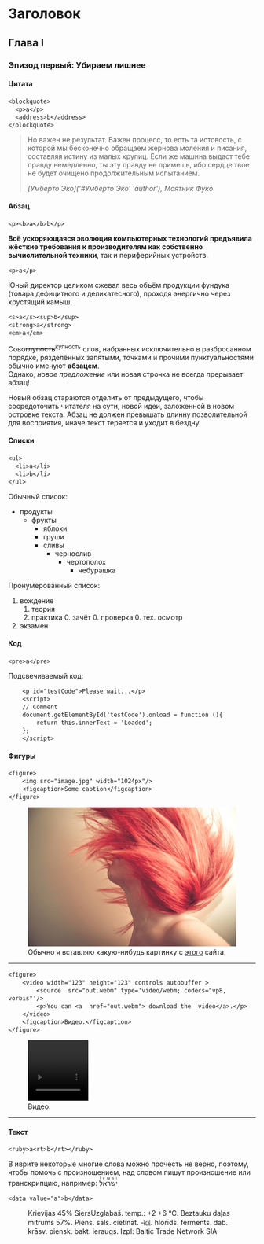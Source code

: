 Заголовок
=========

Глава I
-------

### Эпизод первый: Убираем лишнее
#### Цитата

    <blockquote>
      <p>a</p>
      <address>b</address>
    </blockquote>

> Но важен не результат. Важен процесс, то есть та истовость, с которой мы бесконечно обращаем жернова моления и писания, составляя истину из малых крупиц. Если же машина выдаст тебе правду немедленно, ты эту правду не примешь, ибо сердце твое не будет очищено продолжительным испытанием. <address>[Умберто Эко]('#Умберто Эко' 'author'), <cite>Маятник Фуко</cite></address>

#### Абзац

    <p><b>a</b>b</p>

<b>Всё ускоряющаяся эволюция компьютерных технологий предъявила жёсткие требования к производителям как собственно вычислительной техники</b>, так и периферийных устройств.

    <p>a</p>

Юный директор целиком сжевал весь объём продукции фундука (товара дефицитного и деликатесного), проходя энергично через хрустящий камыш.


    <s>a</s><sup>b</sup>
    <strong>a</strong>
    <em>a</em>

Cово<s>глупость</s><sup>купность</sup> слов, набранных исключительно в разбросанном порядке, рязделённых запятыми, точками и прочими пунктуальностями обычно именуют **абзацем**.
<br/>Однако, *новое предложение* или новая строчка не всегда прерывает абзац!

Новый обзац стараются отделить от предыдущего, чтобы сосредоточить читателя на сути, новой идеи, заложенной в новом островке текста.
Абзац не должен превышать длинну позволительной для восприятия, иначе текст теряется и уходит в бездну.

#### Списки

    <ul>
      <li>a</li>
      <li>b</li>
    </ul>

Обычный список:

- продукты
    - фрукты
        - яблоки
        + груши
        * сливы
            - чернослив
                - чертополох
                    - чебурашка


Пронумерованный список:

1. вождение
    1. теория
    3. практика
        0. зачёт
            0. проверка
                0. тех. осмотр
2. экзамен


#### Код

    <pre>a</pre>

Подсвечиваемый код:

        <p id="testCode">Please wait...</p>
        <script>
        // Comment
        document.getElementById('testCode').onload = function (){
            return this.innerText = 'Loaded';
        };
        </script>

#### Фигуры ####

    <figure>
        <img src="image.jpg" width="1024px"/>
        <figcaption>Some caption</figcaption>
    </figure>

<figure>
<img src="/img/free_spirit_by_nyaa_n-d4tf51p.jpg" width="1024px"/>
<figcaption>Обычно я вставляю какую-нибудь картинку с <a href="http://placekitten.com" alt="PlaceKitten.com">этого</a> сайта.</figcaption>
</figure>

---

    <figure>
        <video width="123" height="123" controls autobuffer >
            <source  src="out.webm" type='video/webm; codecs="vp8, vorbis"'/>
            <p>You can <a  href="out.webm"> download the  video</a>.</p>
        </video>
        <figcaption>Видео.</figcaption>
    </figure>

<figure><video width="123" height="123" controls autobuffer ><source  src="out.webm" type='video/webm; codecs="vp8, vorbis"'/><p>You can <a  href="out.webm"> download the  video</a>.</p></video><figcaption>Видео.</figcaption></figure>

</section>

---

#### Текст

    <ruby>a<rt>b</rt></ruby>

В иврите некоторые многие слова можно прочесть не верно, поэтому, чтобы помочь с произношением, над словом пишут произношение или транскрипцию, например: <ruby>ישראל<rt>l e ra s i</rt></ruby>

    <data value="a">b</data>

<figure>
<data class="ean13" value="2HDJhjd*aaefeb*">Krievijas 45% Siers</data>Uzglabaš. temp.: +2 +6 ℃. Beztauku daļas mitrums 57%. Piens. sāls. cietināt. -㎉. hlorīds. ferments. dab. krāsv. piensk. bakt. ieraugs. Izpl: Baltic Trade Network SIA
<figcaption></figcaption>
</figure>
